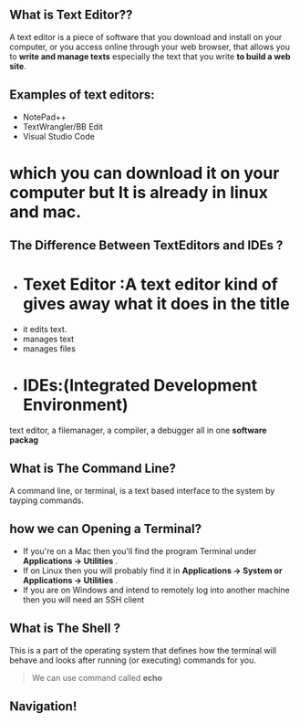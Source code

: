 ## What is Text Editor??
A text editor is a piece of software that you download and install on
your computer, or you access online through your web browser, that
allows you to **write and manage texts** especially the text that you write
**to build a web site**.

## Examples of text editors:
- NotePad++
- TextWrangler/BB Edit
- Visual Studio Code
# which you can download it on your computer  **but** It is already in linux and mac.
## The Difference Between TextEditors and IDEs ?
- # Texet Editor :A text editor kind of gives away what it does in the title
- it edits text.
- manages text
- manages files
- # IDEs:(Integrated Development Environment)
text editor, a filemanager, a compiler,
 a debugger all in one **software packag**

## What is The Command Line?
A command line, or terminal, is a text based interface to the system by  tayping commands.
## how we can Opening a Terminal?
- If you're on a Mac then you'll find the program Terminal under **Applications -> Utilities** .
- If on Linux then you will probably find it in **Applications -> System or Applications -> Utilities** .
- If you are on Windows and intend to remotely log into another machine then you will need an SSH client

## What is The Shell ?
 This is a part of the operating system that defines how the terminal will behave and looks after running (or executing) commands for you. 
 > We can use command called **echo**
  ##  Navigation!


